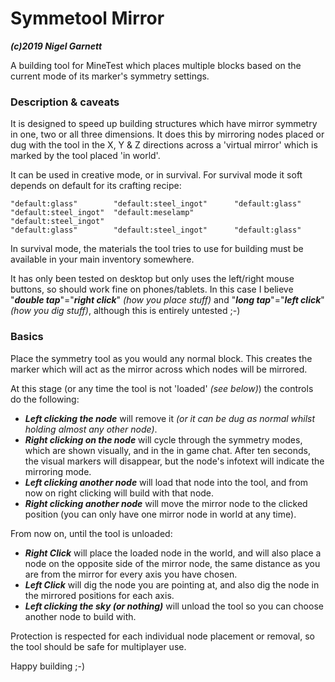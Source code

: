 # Symmetool Mirror
***(c)2019 Nigel Garnett***

A building tool for MineTest which places multiple blocks based on the current mode of its marker's symmetry settings.

### Description & caveats ###
It is designed to speed up building structures which have mirror symmetry in one, two or all three dimensions. It does this by mirroring nodes placed or dug with the tool in the X, Y & Z directions across a 'virtual mirror' which is marked by the tool placed 'in world'.

It can be used in creative mode, or in survival. For survival mode it soft depends on default for its crafting recipe:

    "default:glass"        "default:steel_ingot"      "default:glass"
    "default:steel_ingot"  "default:meselamp"         "default:steel_ingot"
    "default:glass"        "default:steel_ingot"      "default:glass"

In survival mode, the materials the tool tries to use for building must be available in your main inventory somewhere.

It has only been tested on desktop but only uses the left/right mouse buttons, so should work fine on phones/tablets. In this case I believe "***double tap***"="***right click***" _(how you place stuff)_ and "***long tap***"="***left click***" _(how you dig stuff)_, although this is entirely untested ;-)


### Basics ###
Place the symmetry tool as you would any normal block. This creates the marker which will act as the mirror across which nodes will be mirrored.

At this stage (or any time the tool is not 'loaded' _(see below)_) the controls do the following:
- ***Left clicking the node*** will remove it _(or it can be dug as normal whilst holding almost any other node)_.
- ***Right clicking on the node*** will cycle through the symmetry modes, which are shown visually, and in the in game chat. After ten seconds, the visual markers will disappear, but the node's infotext will indicate the mirroring mode.
- ***Left clicking another node*** will load that node into the tool, and from now on right clicking will build with that node.
- ***Right clicking another node*** will move the mirror node to the clicked position (you can only have one mirror node in world at any time).


From now on, until the tool is unloaded:
- ***Right Click*** will place the loaded node in the world, and will also place a node on the opposite side of the mirror node, the same distance as you are from the mirror for every axis you have chosen.
- ***Left Click*** will dig the node you are pointing at, and also dig the node in the mirrored positions for each axis.
- ***Left clicking the sky (or nothing)*** will unload the tool so you can choose another node to build with.


Protection is respected for each individual node placement or removal, so the tool should be safe for multiplayer use.


Happy building ;-)
